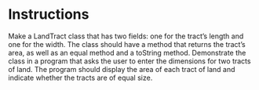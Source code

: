 # Instructions  

Make a LandTract class that has two fields: one for the tract’s length and one for the width. The class should have a method that returns the tract’s area, as well as an equal method and a toString method. Demonstrate the class in a program that asks the user to enter the dimensions for two tracts of land. The program should display the area of each tract of land and indicate whether the tracts are of equal size.